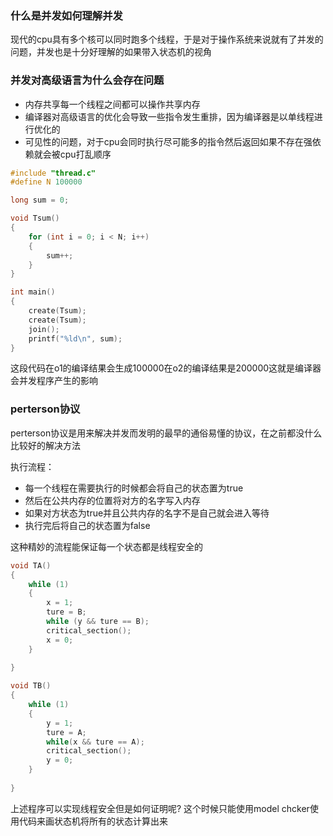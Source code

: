 ### 什么是并发如何理解并发

现代的cpu具有多个核可以同时跑多个线程，于是对于操作系统来说就有了并发的问题，并发也是十分好理解的如果带入状态机的视角


### 并发对高级语言为什么会存在问题

- 内存共享每一个线程之间都可以操作共享内存
- 编译器对高级语言的优化会导致一些指令发生重排，因为编译器是以单线程进行优化的
- 可见性的问题，对于cpu会同时执行尽可能多的指令然后返回如果不存在强依赖就会被cpu打乱顺序

```c
#include "thread.c"
#define N 100000

long sum = 0;

void Tsum()
{
    for (int i = 0; i < N; i++)
    {
        sum++;
    }
}

int main()
{
    create(Tsum);
    create(Tsum);
    join();
    printf("%ld\n", sum);
}
```
这段代码在o1的编译结果会生成100000在o2的编译结果是200000这就是编译器会并发程序产生的影响

### perterson协议

perterson协议是用来解决并发而发明的最早的通俗易懂的协议，在之前都没什么比较好的解决方法

执行流程：
- 每一个线程在需要执行的时候都会将自己的状态置为true
- 然后在公共内存的位置将对方的名字写入内存
- 如果对方状态为true并且公共内存的名字不是自己就会进入等待
- 执行完后将自己的状态置为false


这种精妙的流程能保证每一个状态都是线程安全的

```c
void TA()
{
    while (1)
    {
        x = 1;
        ture = B;
        while (y && ture == B);
        critical_section();
        x = 0;
    }
    
}

void TB()
{
    while (1)
    {
        y = 1;
        ture = A;
        while(x && ture == A);
        critical_section();
        y = 0;
    }
    
}
```
上述程序可以实现线程安全但是如何证明呢? 这个时候只能使用model chcker使用代码来画状态机将所有的状态计算出来